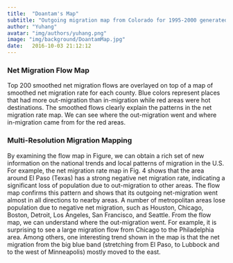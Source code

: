 ```yaml
---
title:  "Doantam's Map"
subtitle: "Outgoing migration map from Colorado for 1995-2000 generated using edge routing"
author: "Yuhang"
avatar: "img/authors/yuhang.png"
image: "img/background/DoantamMap.jpg"
date:   2016-10-03 21:12:12
---
```


### Net Migration Flow Map
Top 200 smoothed net migration flows are overlayed on top of a map of smoothed net migration rate for each county. Blue colors represent places that had more out-migration than in-migration while red areas were hot destinations. The smoothed flows clearly explain the patterns in the net migration rate map. We can see where the out-migration went and where in-migration came from for the red areas.

### Multi-Resolution Migration Mapping
By examining the flow map in Figure, we can obtain a rich set of new information on the national trends and local patterns of migration in the U.S. For example, the net migration rate map in Fig. 4 shows that the area around El Paso (Texas) has a strong negative net migration rate, indicating a significant loss of population due to out-migration to other areas. The flow map confirms this pattern and shows that its outgoing net-migration went almost in all directions to nearby areas. A number of metropolitan areas lose population due to negative net migration, such as Houston, Chicago, Boston, Detroit, Los Angeles, San Francisco, and Seattle. From the flow map, we can understand where the out-migration went. For example, it is surprising to see a large migration flow from Chicago to the Philadelphia area. Among others, one interesting trend shown in the map is that the net migration from the big blue band (stretching from El Paso, to Lubbock and to the west of Minneapolis) mostly moved to the east.